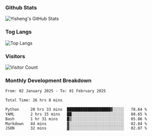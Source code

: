 ### Github Stats
![Yisheng's GitHub Stats](https://github-readme-stats-9qabuvhk1-gongyisheng.vercel.app/api?username=gongyisheng&count_private=true&show_icons=true)
### Tog Langs
![Top Langs](https://github-readme-stats-9qabuvhk1-gongyisheng.vercel.app/api/top-langs/?username=gongyisheng&layout=compact)
### Visitors
![Visitor Count](https://profile-counter.glitch.me/gongyisheng/count.svg)
### Monthly Development Breakdown
<!--START_SECTION:waka-->

```txt
From: 02 January 2025 - To: 01 February 2025

Total Time: 26 hrs 8 mins

Python     20 hrs 33 mins  ███████████████████▓░░░░░   78.64 %
YAML       2 hrs 15 mins   ██░░░░░░░░░░░░░░░░░░░░░░░   08.65 %
Bash       1 hr 31 mins    █▒░░░░░░░░░░░░░░░░░░░░░░░   05.86 %
Markdown   44 mins         ▓░░░░░░░░░░░░░░░░░░░░░░░░   02.84 %
JSON       32 mins         ▓░░░░░░░░░░░░░░░░░░░░░░░░   02.07 %
```

<!--END_SECTION:waka-->
